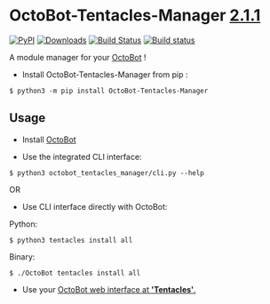 # OctoBot-Tentacles-Manager [2.1.1](https://github.com/Drakkar-Software/OctoBot-Tentacles-Manager/tree/master/CHANGELOG.md)
[![PyPI](https://img.shields.io/pypi/v/OctoBot-Tentacles-Manager.svg)](https://pypi.python.org/pypi/OctoBot-Tentacles-Manager/)
[![Downloads](https://pepy.tech/badge/OctoBot-Tentacles-Manager/month)](https://pepy.tech/project/OctoBot-Tentacles-Manager)
[![Build Status](https://travis-ci.com/Drakkar-Software/OctoBot-Tentacles-Manager.svg?branch=master)](https://travis-ci.com/Drakkar-Software/OctoBot-Tentacles-Manager)
[![Build status](https://ci.appveyor.com/api/projects/status/c7afc4o5bxt84po9?svg=true)](https://ci.appveyor.com/project/Herklos/octobot-tentacles-manager)


A module manager for your [OctoBot](https://github.com/Drakkar-Software/OctoBot) ! 

- Install OctoBot-Tentacles-Manager from pip : 

``` {.sourceCode .bash}
$ python3 -m pip install OctoBot-Tentacles-Manager
```

## Usage
- Install [OctoBot](https://github.com/Drakkar-Software/OctoBot)

- Use the integrated CLI interface: 

``` {.sourceCode .bash}
$ python3 octobot_tentacles_manager/cli.py --help
```

OR 

- Use CLI interface directly with OctoBot: 

Python:
``` {.sourceCode .bash}
$ python3 tentacles install all
```
Binary:
``` {.sourceCode .bash}
$ ./OctoBot tentacles install all
```

- Use your [OctoBot web interface at **'Tentacles'**.](https://github.com/Drakkar-Software/OctoBot/wiki/Customize-your-OctoBot#octobot-is-customizable-)

